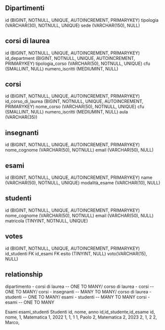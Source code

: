## Dipartimenti

id (BIGINT, NOTNULL, UNIQUE, AUTOINCREMENT, PRIMARYKEY)
tipologia (VARCHAR(30), NOTNULL, UNIQUE)
sede (VARCHAR(150), NULL)


## corsi di laurea

id (BIGINT, NOTNULL, UNIQUE, AUTOINCREMENT, PRIMARYKEY)
id_department (BIGINT, NOTNULL, UNIQUE, AUTOINCREMENT, PRIMARYKEY)
tipologia_corso (VARCHAR(50), NOTNULL, UNIQUE)
cfu (SMALLINT, NULL)
numero_iscritti (MEDIUMINT, NULL)

## corsi

id (BIGINT, NOTNULL, UNIQUE, AUTOINCREMENT, PRIMARYKEY)
id_corso_di_laurea (BIGINT, NOTNULL, UNIQUE, AUTOINCREMENT, PRIMARYKEY)
nome_corso (VARCHAR(50), NOTNULL, UNIQUE)
cfu (SMALLINT, NULL)
numero_iscritti (MEDIUMINT, NULL)
aula (VARCHAR(35))


## insegnanti

id (BIGINT, NOTNULL, UNIQUE, AUTOINCREMENT, PRIMARYKEY)
nome_cognome (VARCHAR(50), NOTNULL)
email (VARCHAR(50), NULL)

## esami 
id (BIGINT, NOTNULL, UNIQUE, AUTOINCREMENT, PRIMARYKEY)
name (VARCHAR(50), NOTNULL, UNIQUE)
modalità_esame (VARCHAR(10), NULL)

## studenti

id (BIGINT, NOTNULL, UNIQUE, AUTOINCREMENT, PRIMARYKEY)
nome_cognome (VARCHAR(50), NOTNULL)
email (VARCHAR(50), NULL)
matricola (TINYINT, NOTNULL, UNIQUE)

## votes
id (BIGINT, NOTNULL, UNIQUE, AUTOINCREMENT, PRIMARYKEY)
id_studenti FK
id_esami FK
esito (TINYINT, NULL)
voto(VARCHAR(15), NULL)

## relationship

dipartimento - corsi di laurea -- ONE TO MANY/
corso di laurea - corsi -- ONE TO MANY/
corsi - insegnanti -- MANY TO MANY/
corso di laurea - studenti -- ONE TO MANY/
esami - studenti -- MANY TO MANY
corsi - esami -- ONE TO MANY



Esami                               esami_studenti                 Studenti
id, nome, anno               id,id_studente,id_esame                      id, nome, 
1,  Matematica 1, 2022        1, 1, 1                                         1, Paolo
2,  Matematica 2, 2023        2, 1, 2                                          2, Marco, 